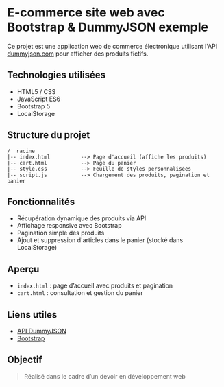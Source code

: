 # E-commerce site web  avec Bootstrap & DummyJSON exemple

Ce projet est une application web de commerce électronique utilisant l'API [dummyjson.com](https://dummyjson.com/products) pour afficher des produits fictifs.

## Technologies utilisées
- HTML5 / CSS
- JavaScript ES6
- Bootstrap 5
- LocalStorage

## Structure du projet
```
/  racine
|-- index.html          --> Page d'accueil (affiche les produits)
|-- cart.html           --> Page du panier
|-- style.css           --> Feuille de styles personnalisées
|-- script.js           --> Chargement des produits, pagination et panier
```

## Fonctionnalités
- Récupération dynamique des produits via API
- Affichage responsive avec Bootstrap
- Pagination simple des produits
- Ajout et suppression d'articles dans le panier (stocké dans LocalStorage)


## Aperçu
- `index.html` : page d’accueil avec produits et pagination
- `cart.html` : consultation et gestion du panier

## Liens utiles
- [API DummyJSON](https://dummyjson.com/products)
- [Bootstrap](https://getbootstrap.com/)

## Objectif
> Réalisé dans le cadre d’un devoir en développement web
